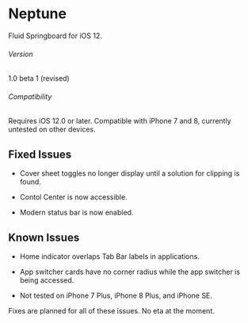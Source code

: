 # Neptune
Fluid Springboard for iOS 12.

###### Version
1.0 beta 1 (revised)
###### Compatibility
Requires iOS 12.0 or later. Compatible with iPhone 7 and 8, currently untested on other devices.

## Fixed Issues

- Cover sheet toggles no longer display until a solution for clipping is found.

- Contol Center is now accessible.

- Modern status bar is now enabled.


## Known Issues

- Home indicator overlaps Tab Bar labels in applications.

- App switcher cards have no corner radius while the app switcher is being accessed.

- Not tested on iPhone 7 Plus, iPhone 8 Plus, and iPhone SE.

Fixes are planned for all of these issues. No eta at the moment.
